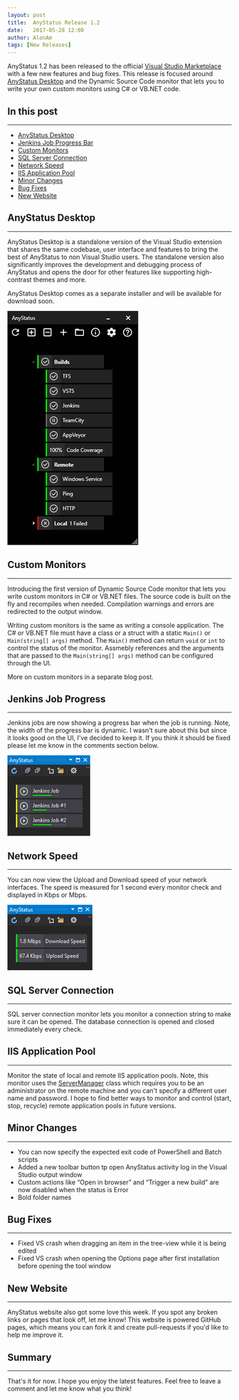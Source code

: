 ```yaml
---
layout: post
title:  AnyStatus Release 1.2
date:   2017-05-28 12:00
author: AlonAm
tags: [New Releases]
---
```


AnyStatus 1.2 has been released to the official [Visual Studio Marketplace](https://marketplace.visualstudio.com/items?itemName=AlonAmsalem.AnyStatus) with a few new features and bug fixes.
This release is focused around [AnyStatus Desktop](#anystatus-desktop) and the Dynamic Source Code monitor that lets you to write your own custom monitors using C# or VB.NET code.

## In this post
---------------

- [AnyStatus Desktop](#anystatus-desktop)
- [Jenkins Job Progress Bar](#jenkins-job-progress)
- [Custom Monitors](#custom-monitors)
- [SQL Server Connection](#sql-server-connection)
- [Network Speed](#network-speed)
- [IIS Application Pool](#iis-application-pool)
- [Minor Changes](#minor-changes)
- [Bug Fixes](#bug-fixes)
- [New Website](#new-website)


## AnyStatus Desktop
--------------------
AnyStatus Desktop is a standalone version of the Visual Studio extension that shares the same codebase, user interface and features to bring the best of AnyStatus to non Visual Studio users. The standalone version also significantly improves the development and debugging process of AnyStatus and opens the door for other features like supporting high-contrast themes and more.

AnyStatus Desktop comes as a separate installer and will be available for download soon.

![AnyStatus Desktop](/assets/posts/2017-05-29-anystatus-release-1.2/anystatus-desktop-1.2.png)


## Custom Monitors
------------------
Introducing the first version of Dynamic Source Code monitor that lets you write custom monitors in C# or VB.NET files. The source code is built on the fly and recompiles when needed. Compilation warnings and errors are redirected to the output window.

Writing custom monitors is the same as writing a console application.
The C# or VB.NET file must have a class or a struct with a static `Main()` or `Main(string[] args)` method.
The `Main()` method can return `void` or `int` to control the status of the monitor.
Assmebly references and the arguments that are passed to the `Main(string[] args)` method can be configured through the UI.

More on custom monitors in a separate blog post.

## Jenkins Job Progress
-----------------------
Jenkins jobs are now showing a progress bar when the job is running. Note, the width of the progress bar is dynamic. I wasn't sure about this but since it looks good on the UI, I've decided to keep it. If you think it should be fixed please let me know in the comments section below.

![AnyStatus Desktop](/assets/posts/2017-05-29-anystatus-release-1.2/progress-bars.png)


## Network Speed
---------------- 
You can now view the Upload and Download speed of your network interfaces.
The speed is measured for 1 second every monitor check and displayed in Kbps or Mbps.

![AnyStatus Desktop](/assets/posts/2017-05-29-anystatus-release-1.2/network-speed.png)


## SQL Server Connection
------------------------
SQL server connection monitor lets you monitor a connection string to make sure it can be opened.
The database connection is opened and closed immediately every check.


## IIS Application Pool
-----------------------
Monitor the state of local and remote IIS application pools. Note, this monitor uses the [ServerManager](https://msdn.microsoft.com/en-us/library/microsoft.web.administration.servermanager(v=vs.90).aspx) class which requires you to be an administrator on the remote machine and you can't specify a different user name and password. I hope to find better ways to monitor and control (start, stop, recycle) remote application pools in future versions.


## Minor Changes
----------------
- You can now specify the expected exit code of PowerShell and Batch scripts
- Added a new toolbar button tp open AnyStatus activity log in the Visual Studio output window
- Custom actions like “Open in browser” and “Trigger a new build” are now disabled when the status is Error
- Bold folder names


## Bug Fixes
------------
- Fixed VS crash when dragging an item in the tree-view while it is being edited
- Fixed VS crash when opening the Options page after first installation before opening the tool window


## New Website
--------------
AnyStatus website also got some love this week. If you spot any broken links or pages that look off, let me know!
This website is powered GitHub pages, which means you can fork it and create pull-requests if you'd like to help me improve it.


## Summary
----------
That's it for now. I hope you enjoy the latest features. Feel free to leave a comment and let me know what you think!


